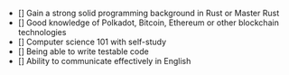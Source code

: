 - [] Gain a strong solid programming background in Rust or Master Rust
- [] Good knowledge of Polkadot, Bitcoin, Ethereum or other blockchain technologies
- [] Computer science 101 with self-study
- [] Being able to write testable code
- [] Ability to communicate effectively in English
